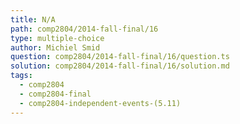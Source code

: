 ```yaml
---
title: N/A
path: comp2804/2014-fall-final/16
type: multiple-choice
author: Michiel Smid
question: comp2804/2014-fall-final/16/question.ts
solution: comp2804/2014-fall-final/16/solution.md
tags:
  - comp2804
  - comp2804-final
  - comp2804-independent-events-(5.11)
---
```

